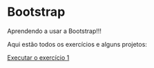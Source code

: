 # Bootstrap
 Aprendendo a usar a Bootstrap!!!
 
 Aqui estão todos os exercícios e alguns projetos:

 <a href= "https://anajulialeite.github.io/Bootstrap/Aula01.html">Executar o exercício 1</a>
